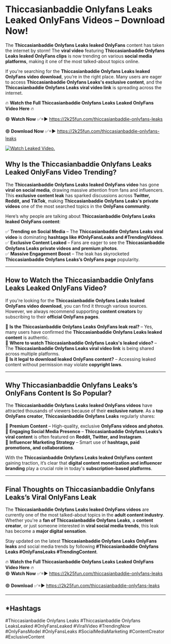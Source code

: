 # Thiccasianbaddie Onlyfans Leaks Leaked OnlyFans Videos – Download Now!

The **Thiccasianbaddie Onlyfans Leaks leaked OnlyFans** content has taken the internet by storm! The **viral video** featuring **Thiccasianbaddie Onlyfans Leaks leaked OnlyFans clips** is now trending on various **social media platforms**, making it one of the most talked-about topics online.  

If you're searching for the **Thiccasianbaddie Onlyfans Leaks leaked OnlyFans video download**, you’re in the right place. Many users are eager to access **Thiccasianbaddie Onlyfans Leaks's exclusive content**, and the **Thiccasianbaddie Onlyfans Leaks viral video link** is spreading across the internet.  

🔥 **Watch the Full Thiccasianbaddie Onlyfans Leaks Leaked OnlyFans Video Here** 🔥  

🟢 **Watch Now** ✅=► https://2k25fun.com/thiccasianbaddie-onlyfans-leaks

🟢 **Download Now** ✅=► https://2k25fun.com/thiccasianbaddie-onlyfans-leaks

[![Watch Leaked Video.](https://miro.medium.com/v2/resize:fit:828/format:webp/1*cilzJN44JGOrTw9NJCrNHA.gif "Watch Leaked Video")](https://2k25fun.com/thiccasianbaddie-onlyfans-leaks)

## **Why Is the Thiccasianbaddie Onlyfans Leaks Leaked OnlyFans Video Trending?**  

The **Thiccasianbaddie Onlyfans Leaks leaked OnlyFans video** has gone **viral on social media**, drawing massive attention from fans and influencers. This **exclusive content leak** has sparked discussions across **Twitter, Reddit, and TikTok**, making **Thiccasianbaddie Onlyfans Leaks's private videos** one of the most searched topics in the **OnlyFans community**.  

Here’s why people are talking about **Thiccasianbaddie Onlyfans Leaks leaked OnlyFans content**:  

✅ **Trending on Social Media** – The **Thiccasianbaddie Onlyfans Leaks viral video** is dominating **hashtags like #OnlyFansLeaks and #TrendingVideos**.  
✅ **Exclusive Content Leaked** – Fans are eager to see the **Thiccasianbaddie Onlyfans Leaks private videos and premium photos**.  
✅ **Massive Engagement Boost** – The leak has skyrocketed **Thiccasianbaddie Onlyfans Leaks’s OnlyFans page** popularity.  

---

## **How to Watch the Thiccasianbaddie Onlyfans Leaks Leaked OnlyFans Video?**  

If you're looking for the **Thiccasianbaddie Onlyfans Leaks leaked OnlyFans video download**, you can find it through various sources. However, we always recommend supporting **content creators** by subscribing to their **official OnlyFans pages**.  

🔹 **Is the Thiccasianbaddie Onlyfans Leaks OnlyFans leak real?** – Yes, many users have confirmed the **Thiccasianbaddie Onlyfans Leaks leaked content** is authentic.  
🔹 **Where to watch Thiccasianbaddie Onlyfans Leaks's leaked video?** – The **Thiccasianbaddie Onlyfans Leaks viral video link** is being shared across multiple platforms.  
🔹 **Is it legal to download leaked OnlyFans content?** – Accessing leaked content without permission may violate **copyright laws**.  

---

## **Why Thiccasianbaddie Onlyfans Leaks’s OnlyFans Content Is So Popular?**  

The **Thiccasianbaddie Onlyfans Leaks leaked OnlyFans videos** have attracted thousands of viewers because of their **exclusive nature**. As a **top OnlyFans creator**, **Thiccasianbaddie Onlyfans Leaks** regularly shares:  

📌 **Premium Content** – High-quality, exclusive **OnlyFans videos and photos**.  
📌 **Engaging Social Media Presence** – **Thiccasianbaddie Onlyfans Leaks’s viral content** is often featured on **Reddit, Twitter, and Instagram**.  
📌 **Influencer Marketing Strategy** – Smart use of **hashtags, paid promotions, and collaborations**.  

With the **Thiccasianbaddie Onlyfans Leaks leaked OnlyFans content** gaining traction, it’s clear that **digital content monetization and influencer branding** play a crucial role in today's **subscription-based platforms**.  

---

## **Final Thoughts on Thiccasianbaddie Onlyfans Leaks’s Viral OnlyFans Leak**  

The **Thiccasianbaddie Onlyfans Leaks leaked OnlyFans videos** are currently one of the most talked-about topics in the **adult content industry**. Whether you're a **fan of Thiccasianbaddie Onlyfans Leaks**, a **content creator**, or just someone interested in **viral social media trends**, this leak has become a **major digital sensation**.  

Stay updated on the latest **Thiccasianbaddie Onlyfans Leaks OnlyFans leaks** and social media trends by following **#Thiccasianbaddie Onlyfans Leaks #OnlyFansLeaks #TrendingContent**.  

🔥 **Watch the Full Thiccasianbaddie Onlyfans Leaks Leaked OnlyFans Video Here** 🔥  
🟢 **Watch Now** ✅=► https://2k25fun.com/thiccasianbaddie-onlyfans-leaks

🟢 **Download** ✅=► https://2k25fun.com/thiccasianbaddie-onlyfans-leaks

---

## *Hashtags
#Thiccasianbaddie Onlyfans Leaks #Thiccasianbaddie Onlyfans LeaksLeaked #OnlyFansLeaked #ViralVideo #TrendingNow #OnlyFansModel #OnlyFansLeaks #SocialMediaMarketing #ContentCreator #ExclusiveContent  